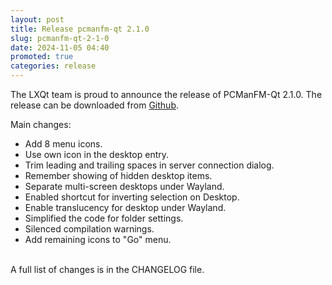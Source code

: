 ```yaml
---
layout: post
title: Release pcmanfm-qt 2.1.0
slug: pcmanfm-qt-2-1-0
date: 2024-11-05 04:40
promoted: true
categories: release
---
```


The LXQt team is proud to announce the release of PCManFM-Qt 2.1.0.
The release can be downloaded from [Github](https://github.com/lxqt/pcmanfm-qt/releases).

Main changes:

 * Add 8 menu icons.
 * Use own icon in the desktop entry.
 * Trim leading and trailing spaces in server connection dialog.
 * Remember showing of hidden desktop items.
 * Separate multi-screen desktops under Wayland.
 * Enabled shortcut for inverting selection on Desktop.
 * Enable translucency for desktop under Wayland.
 * Simplified the code for folder settings.
 * Silenced compilation warnings.
 * Add remaining icons to "Go" menu.

<br/>
A full list of changes is in the CHANGELOG file.
<br/>
